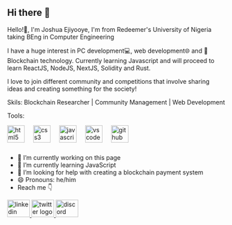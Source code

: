 ## Hi there 👋

Hello!👋,  I'm Joshua Ejiyooye, I'm from Redeemer's University of Nigeria taking BEng in Computer Engineering 

I have a huge interest in PC development💻, web development🌐 and 🔐Blockchain technology. Currently learning Javascript and will proceed to learn ReactJS, NodeJS, NextJS, Solidity and Rust.

I love to join different community and competitions that involve sharing ideas and creating something for the society!

Skils:
Blockchain Researcher | Community Management | Web Development

Tools:
<div align="left">
  <img src="https://cdn.jsdelivr.net/gh/devicons/devicon/icons/html5/html5-original.svg" height="40" alt="html5 logo"  />
  <img width="12" />
  <img src="https://cdn.jsdelivr.net/gh/devicons/devicon/icons/css3/css3-original.svg" height="40" alt="css3 logo"  />
  <img width="12" />
  <img src="https://cdn.jsdelivr.net/gh/devicons/devicon/icons/javascript/javascript-original.svg" height="40" alt="javascript logo"  />
  <img width="12" />
  <img src="https://cdn.jsdelivr.net/gh/devicons/devicon/icons/vscode/vscode-original.svg" height="40" alt="vscode logo"  />
  <img width="12" />
  <img src="https://cdn.jsdelivr.net/gh/devicons/devicon/icons/github/github-original.svg" height="40" alt="github logo"  />
</div>

###

- 🔭 I’m currently working on this page
- 🌱 I’m currently learning JavaScript
- 🤔 I’m looking for help with creating a blockchain payment system
- 😄 Pronouns: he/him
- Reach me 👇
<div align="left">
  <a href= "https://www.linkedin.com/in/joshua-ejiyooye-6abb6830a">
    <img src="https://raw.githubusercontent.com/maurodesouza/profile-readme-generator/master/src/assets/icons/social/linkedin/default.svg" width="52" height="40" alt="linkedin logo"  /> </a>
  <a href= "https://x.com/_ghostchad01">
    <img src="https://raw.githubusercontent.com/maurodesouza/profile-readme-generator/master/src/assets/icons/social/twitter/default.svg" width="52" height="40" alt="twitter logo"  /> </a>
  <a href = "https://discord.com/invite/9Y3xWYN2">
    <img src="https://raw.githubusercontent.com/maurodesouza/profile-readme-generator/master/src/assets/icons/social/discord/default.svg" width="52" height="40" alt="discord logo"  /> </a>
</div>

###

<!--
**JoshuaWX/JoshuaWX** is a ✨ _special_ ✨ repository because its `README.md` (this file) appears on your GitHub profile.

Here are some ideas to get you started:

- 🔭 I’m currently working on ...
- 🌱 I’m currently learning ...
- 👯 I’m looking to collaborate on ...
- 🤔 I’m looking for help with ...
- 💬 Ask me about ...
- 📫 How to reach me: ...
- 😄 Pronouns: ...
- ⚡ Fun fact: ...
-->
